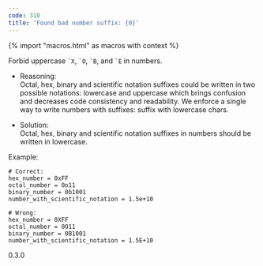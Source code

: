 ```yaml
---
code: 310
title: 'Found bad number suffix: {0}'
---
```


{% import "macros.html" as macros with context %}

Forbid uppercase `` `X ``, `` `O ``, `` `B ``, and `` `E `` in numbers.

  - Reasoning:  
    Octal, hex, binary and scientific notation suffixes could be written
    in two possible notations: lowercase and uppercase which brings
    confusion and decreases code consistency and readability. We enforce
    a single way to write numbers with suffixes: suffix with lowercase
    chars.

  - Solution:  
    Octal, hex, binary and scientific notation suffixes in numbers
    should be written in lowercase.

Example:

    # Correct:
    hex_number = 0xFF
    octal_number = 0o11
    binary_number = 0b1001
    number_with_scientific_notation = 1.5e+10
    
    # Wrong:
    hex_number = 0XFF
    octal_number = 0O11
    binary_number = 0B1001
    number_with_scientific_notation = 1.5E+10

<div class="versionadded">

0.3.0

</div>